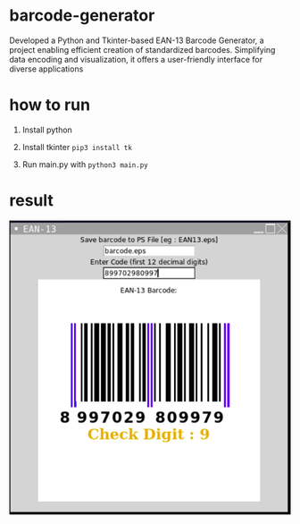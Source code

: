 # barcode-generator
Developed a Python and Tkinter-based EAN-13 Barcode Generator, a project enabling efficient creation of standardized barcodes. Simplifying data encoding and visualization, it offers a user-friendly interface for diverse applications

# how to run
1. Install python
2. Install tkinter
`pip3 install tk`

3. Run main.py with
`python3 main.py`

# result
![Alt text](result.png?raw=true)
